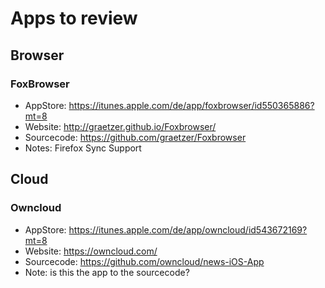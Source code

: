 # Apps to review

## Browser
### FoxBrowser
* AppStore: https://itunes.apple.com/de/app/foxbrowser/id550365886?mt=8
* Website: http://graetzer.github.io/Foxbrowser/
* Sourcecode: https://github.com/graetzer/Foxbrowser
* Notes: Firefox Sync Support

## Cloud
### Owncloud
* AppStore: https://itunes.apple.com/de/app/owncloud/id543672169?mt=8
* Website: https://owncloud.com/
* Sourcecode: https://github.com/owncloud/news-iOS-App
* Note: is this the app to the sourcecode?
